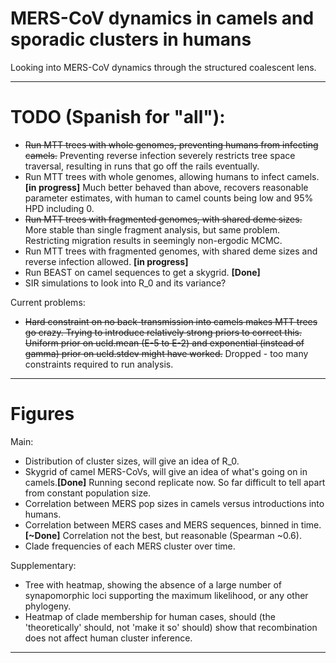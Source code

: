 # MERS-CoV dynamics in camels and sporadic clusters in humans
Looking into MERS-CoV dynamics through the structured coalescent lens.

------------------------------
# TODO (Spanish for "all"):
- ~~Run MTT trees with whole genomes, preventing humans from infecting camels.~~ Preventing reverse infection severely restricts tree space traversal, resulting in runs that go off the rails eventually.
- Run MTT trees with whole genomes, allowing humans to infect camels.__[in progress]__ Much better behaved than above, recovers reasonable parameter estimates, with human to camel counts being low and 95% HPD including 0.
- ~~Run MTT trees with fragmented genomes, with shared deme sizes.~~ More stable than single fragment analysis, but same problem. Restricting migration results in seemingly non-ergodic MCMC.
- Run MTT trees with fragmented genomes, with shared deme sizes and reverse infection allowed. __[in progress]__
- Run BEAST on camel sequences to get a skygrid. __[Done]__
- SIR simulations to look into R_0 and its variance?


Current problems:
- ~~Hard constraint on no back-transmission into camels makes MTT trees go crazy. Trying to introduce relatively strong priors to correct this. Uniform prior on ucld.mean (E-5 to E-2) and exponential (instead of gamma) prior on ucld.stdev might have worked.~~ Dropped - too many constraints required to run analysis.

------------------------------

# Figures
Main:
- Distribution of cluster sizes, will give an idea of R_0.
- Skygrid of camel MERS-CoVs, will give an idea of what's going on in camels.__[Done]__ Running second replicate now. So far difficult to tell apart from constant population size.
- Correlation between MERS pop sizes in camels versus introductions into humans.
- Correlation between MERS cases and MERS sequences, binned in time. __[~Done]__ Correlation not the best, but reasonable (Spearman ~0.6).
- Clade frequencies of each MERS cluster over time.


Supplementary:
- Tree with heatmap, showing the absence of a large number of synapomorphic loci supporting the maximum likelihood, or any other phylogeny.
- Heatmap of clade membership for human cases, should (the 'theoretically' should, not 'make it so' should) show that recombination does not affect human cluster inference.

------------------------------

